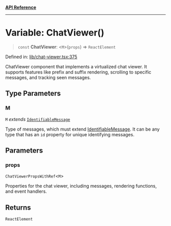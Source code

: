 [**API Reference**](../README.md)

***

# Variable: ChatViewer()

> `const` **ChatViewer**: \<`M`\>(`props`) => `ReactElement`

Defined in: [lib/chat-viewer.tsx:375](https://github.com/wix-incubator/chat-viewer/blob/d5c91da65f244d4cd5de38b6c7810418b3052484/lib/chat-viewer.tsx#L375)

ChatViewer component that implements a virtualized chat viewer.
It supports features like prefix and suffix rendering,
scrolling to specific messages, and tracking seen messages.

## Type Parameters

### M

`M` *extends* [`IdentifiableMessage`](../type-aliases/IdentifiableMessage.md)

Type of messages, which must extend [IdentifiableMessage](../type-aliases/IdentifiableMessage.md). It can be any type that has an `id` property for unique identifying messages.

## Parameters

### props

`ChatViewerPropsWithRef`\<`M`\>

Properties for the chat viewer, including messages, rendering functions, and event handlers.

## Returns

`ReactElement`
